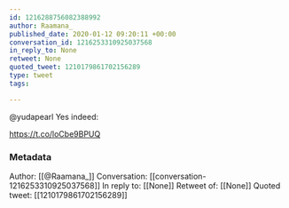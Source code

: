```yaml
---
id: 1216288756082388992
author: Raamana_
published_date: 2020-01-12 09:20:11 +00:00
conversation_id: 1216253310925037568
in_reply_to: None
retweet: None
quoted_tweet: 1210179861702156289
type: tweet
tags:

---
```


@yudapearl Yes indeed:

https://t.co/loCbe9BPUQ

### Metadata

Author: [[@Raamana_]]
Conversation: [[conversation-1216253310925037568]]
In reply to: [[None]]
Retweet of: [[None]]
Quoted tweet: [[1210179861702156289]]
